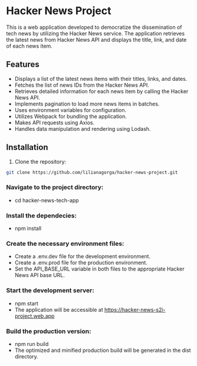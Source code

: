 # Hacker News Project

This is a web application developed to democratize the dissemination of tech news by utilizing the Hacker News service. The application retrieves the latest news from Hacker News API and displays the title, link, and date of each news item.

## Features

- Displays a list of the latest news items with their titles, links, and dates.
- Fetches the list of news IDs from the Hacker News API.
- Retrieves detailed information for each news item by calling the Hacker News API.
- Implements pagination to load more news items in batches.
- Uses environment variables for configuration.
- Utilizes Webpack for bundling the application.
- Makes API requests using Axios.
- Handles data manipulation and rendering using Lodash.

## Installation

1. Clone the repository:

```bash
git clone https://github.com/lilianagorga/hacker-news-project.git
```

### Navigate to the project directory: 
* cd hacker-news-tech-app

### Install the dependecies: 
* npm install

### Create the necessary environment files: 
* Create a .env.dev file for the development environment.
* Create a .env.prod file for the production environment.
* Set the API_BASE_URL variable in both files to the appropriate Hacker News API base URL.

### Start the development server:
* npm start
* The application will be accessible at https://hacker-news-s2i-project.web.app

### Build the production version:
* npm run build
* The optimized and minified production build will be generated in the dist directory.
